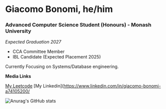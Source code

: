 # Giacomo Bonomi, he/him 

### Advanced Computer Science Student (Honours) - Monash University
*Expected Graduation 2027*

 - CCA Committee Member
 - IBL Candidate (Expected Placement 2025)

Currently Focusing on Systems/Database engineering.

**Media Links**

[My Leetcode](https://leetcode.com/giacomobonomi/)
[My Linkedin](https://www.linkedin.com/in/giacomo-bonomi-a74105200/ 
<!--)

**Kenderdragon/Kenderdragon** is a ✨ _special_ ✨ repository because its `README.md` (this file) appears on your GitHub profile.

Here are some ideas to get you started:

- 🔭 I’m currently working on ...
- 🌱 I’m currently learning ...
- 👯 I’m looking to collaborate on ...
- 🤔 I’m looking for help with ...
- 💬 Ask me about ...
- 📫 How to reach me: ...
- 😄 Pronouns: ...
- ⚡ Fun fact: ...
-->
![Anurag's GitHub stats](https://github-readme-stats.vercel.app/api?username=Kenderdragon&show_icons=true&theme=radical)

